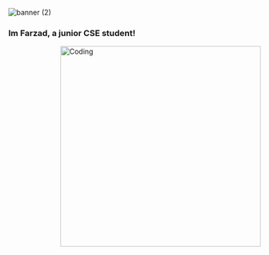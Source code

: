 ![banner (2)](https://github.com/GeneralSpaz/GeneralSpaz/assets/30361659/acb655a5-e30c-45b1-ab54-729e8eb4d577)


### Im Farzad, a junior CSE student!
 <img align="right" alt="Coding" width="400" src="[add your link 
  here](https://img2.reactor.cc/pics/post/%D0%B3%D0%B8%D1%84%D0%BA%D0%B8-Pixel-Art-Pixel-Gif-Warhammer-40000-6235519.gif)">
<!--
**GeneralSpaz/GeneralSpaz** is a ✨ _special_ ✨ repository because its `README.md` (this file) appears on your GitHub profile.

Here are some ideas to get you started:


- 🔭 I’m currently working on ...
- 🌱 I’m currently learning ...
- 👯 I’m looking to collaborate on ...
- 🤔 I’m looking for help with ...
- 💬 Ask me about ...
- 📫 How to reach me: ...
- 😄 Pronouns: ...
- ⚡ Fun fact: ...
-->
